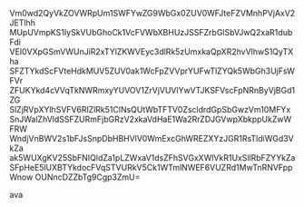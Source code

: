 Vm0wd2QyVkZOVWRpUm1SWFYwZG9WbGx0ZUV0WFJteFZVMnhPVjAxV2JETlhh
MUpUVmpKS1IySkVUbGhoCk1VcFVWbXBHUzJSSFZrbGlSbVJwQ2xaR1dubFdi
VEI0VXpGSmVWUnJiR2xTYlZKWVEyc3dlRk5zUmxkaQpXR2hvVlhwS1QyTXha
SFZTYkdScFVteHdkMUV5ZUV0ak1WcFpZVVprYUFwTlZYQk5WbGh3UjFsWFVr
ZFUKYkd4cVVqTkNWRmxyYUVOV1ZrVjVUVlYwVTJKSFVscFpNRnByVjBGd1ZG
SlZjRVpXYlhSVFV6RlZlRk51ClNsQUtWbTFTV0ZscldrdGpSbGwzVm10MFYx
SnJWalZhVldSSFZURmFjbGRzV2xkaVdHaE1Wa2RrZDJGVwpXbkppUkZwWFRW
WndjVnBWV2s1bFJsSnpDbHBHVlV0WmExcGhWREZXYzJGR1RsTldiWGd3VkZa
ak5WUXgKV25SbFNIQldZa1pLZWxaV1dsZFhSVGxXWlVkR1UxSllRbFZYYkZa
SFpHeE5lUXBTYkdocFVqSTVURkV5Ck1WTmlNWEF6VUZRd1MwTnRNVFppWnow
OUNncDZZbTg9Cgp3ZmU=

ava